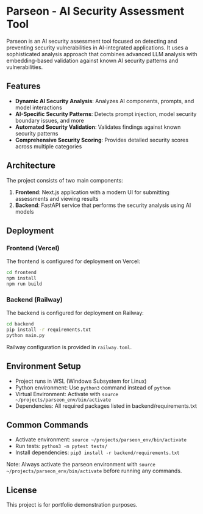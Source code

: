 # Parseon - AI Security Assessment Tool

Parseon is an AI security assessment tool focused on detecting and preventing security vulnerabilities in AI-integrated applications. It uses a sophisticated analysis approach that combines advanced LLM analysis with embedding-based validation against known AI security patterns and vulnerabilities.

## Features

- **Dynamic AI Security Analysis**: Analyzes AI components, prompts, and model interactions
- **AI-Specific Security Patterns**: Detects prompt injection, model security boundary issues, and more
- **Automated Security Validation**: Validates findings against known security patterns
- **Comprehensive Security Scoring**: Provides detailed security scores across multiple categories

## Architecture

The project consists of two main components:

1. **Frontend**: Next.js application with a modern UI for submitting assessments and viewing results
2. **Backend**: FastAPI service that performs the security analysis using AI models

## Deployment

### Frontend (Vercel)

The frontend is configured for deployment on Vercel:

```bash
cd frontend
npm install
npm run build
```

### Backend (Railway)

The backend is configured for deployment on Railway:

```bash
cd backend
pip install -r requirements.txt
python main.py
```

Railway configuration is provided in `railway.toml`.

## Environment Setup

- Project runs in WSL (Windows Subsystem for Linux)
- Python environment: Use `python3` command instead of `python`
- Virtual Environment: Activate with `source ~/projects/parseon_env/bin/activate`
- Dependencies: All required packages listed in backend/requirements.txt

## Common Commands

- Activate environment: `source ~/projects/parseon_env/bin/activate`
- Run tests: `python3 -m pytest tests/`
- Install dependencies: `pip3 install -r backend/requirements.txt`

Note: Always activate the parseon environment with `source ~/projects/parseon_env/bin/activate` before running any commands.

## License

This project is for portfolio demonstration purposes. 